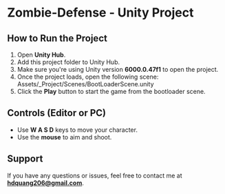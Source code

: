 # Zombie-Defense - Unity Project

## How to Run the Project

1. Open **Unity Hub**.
2. Add this project folder to Unity Hub.
3. Make sure you're using Unity version **6000.0.47f1** to open the project.
4. Once the project loads, open the following scene:
Assets/_Project/Scenes/BootLoaderScene.unity
5. Click the **Play** button to start the game from the bootloader scene.

## Controls (Editor or PC)

- Use **W A S D** keys to move your character.
- Use the **mouse** to aim and shoot.

## Support

If you have any questions or issues, feel free to contact me at **hdquang206@gmail.com**.
